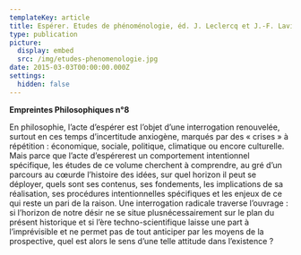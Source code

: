 ```yaml
---
templateKey: article
title: Espérer. Etudes de phénoménologie, éd. J. Leclercq et J.-F. Lavigne
type: publication
picture:
  display: embed
  src: /img/etudes-phenomenologie.jpg
date: 2015-03-03T00:00:00.000Z
settings:
  hidden: false
---
```

**Empreintes Philosophiques n°8**

En philosophie, l’acte d’espérer est l’objet d’une interrogation renouvelée, surtout en ces temps d’incertitude anxiogène, marqués par des « crises » à répétition : économique, sociale, politique, climatique ou encore culturelle. Mais parce que l’acte d’espérerest un comportement intentionnel spécifique, les études de ce volume cherchent à comprendre, au gré d’un parcours au cœurde l’histoire des idées, sur quel horizon il peut se déployer, quels sont ses contenus, ses fondements, les implications de sa réalisation, ses procédures intentionnelles spécifiques et les enjeux de ce qui reste un pari de la raison. Une interrogation radicale traverse l’ouvrage : si l’horizon de notre désir ne se situe plusnécessairement sur le plan du présent historique et si l’ère techno-scientifique laisse une part à l’imprévisible et ne permet pas de tout anticiper par les moyens de la prospective, quel est alors le sens d’une telle attitude dans l’existence ?